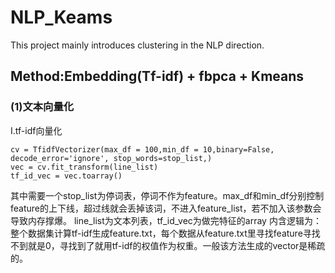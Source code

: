 # NLP_Keams
This project mainly introduces clustering in the NLP direction.

## Method:Embedding(Tf-idf) + fbpca + Kmeans
### (1)文本向量化
I.tf-idf向量化
```
cv = TfidfVectorizer(max_df = 100,min_df = 10,binary=False, decode_error='ignore', stop_words=stop_list,)
vec = cv.fit_transform(line_list)
tf_id_vec = vec.toarray()
```
其中需要一个stop_list为停词表，停词不作为feature。max_df和min_df分别控制feature的上下线，超过线就会丢掉该词，不进入feature_list，若不加入该参数会导致内存撑爆。
line_list为文本列表，tf_id_vec为做完特征的array
内含逻辑为：整个数据集计算tf-idf生成feature.txt，每个数据从feature.txt里寻找feature寻找不到就是0，寻找到了就用tf-idf的权值作为权重。一般该方法生成的vector是稀疏的。
